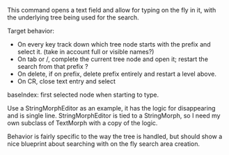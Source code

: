 This command opens a text field and allow for typing on the fly in it, with the underlying tree being used for the search.

Target behavior:
- On every key track down which tree node starts with the prefix and select it.
(take in account full or visible names?)
- On tab or /, complete the current tree node and open it; restart the search from that prefix ?
- On delete, if on prefix, delete prefix entirely and restart a level above.
- On CR, close text entry and select

baseIndex: first selected node when starting to type.

Use a StringMorphEditor as an example, it has the logic for disappearing and is single line. StringMorphEditor is tied to a StringMorph, so I need my own subclass of TextMorph with a copy of the logic.

Behavior is fairly specific to the way the tree is handled, but should show a nice blueprint about searching with on the fly search area creation.
